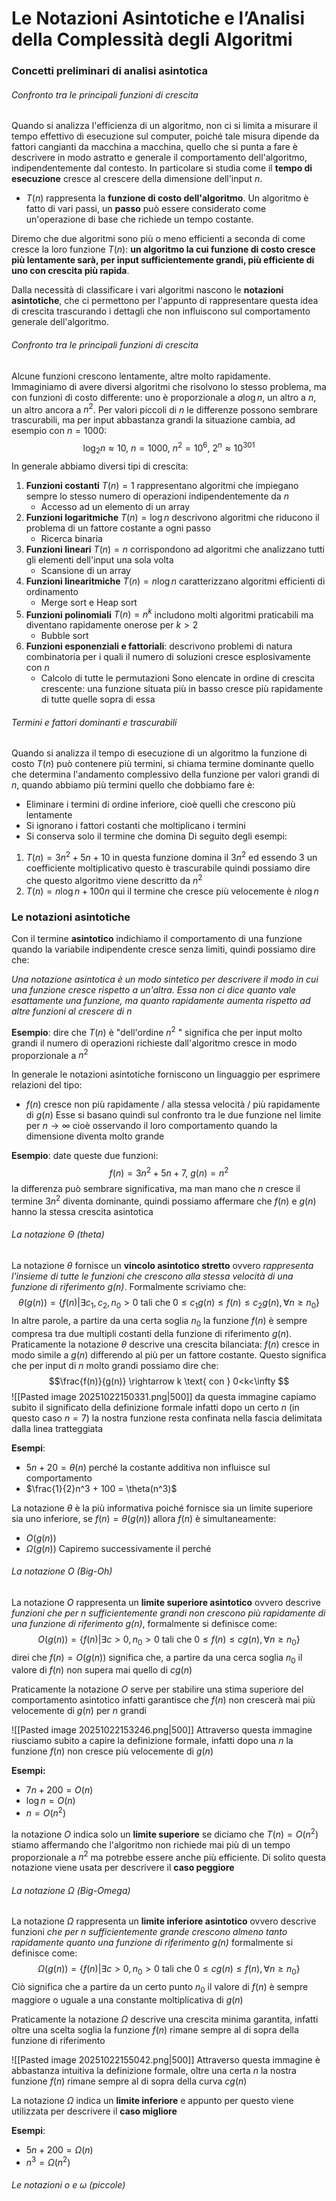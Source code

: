 # Le Notazioni Asintotiche e l’Analisi della Complessità degli Algoritmi

### Concetti preliminari di analisi asintotica
###### Confronto tra le principali funzioni di crescita
Quando si analizza l'efficienza di un algoritmo, non ci si limita a misurare il tempo effettivo di esecuzione sul computer, poiché tale misura dipende da fattori cangianti da macchina a macchina, quello che si punta a fare è descrivere in modo astratto e generale il comportamento dell'algoritmo, indipendentemente dal contesto. In particolare si studia come il **tempo di esecuzione** cresce al crescere della dimensione dell'input $n$. 
- $T(n)$ rappresenta la **funzione di costo dell'algoritmo**. 
Un algoritmo è fatto di vari passi, un **passo** può essere considerato come un'operazione di base che richiede un tempo costante.

Diremo che due algoritmi sono più o meno efficienti a seconda di come cresce la loro funzione $T(n)$: **un algoritmo la cui funzione di costo cresce più lentamente sarà, per input sufficientemente grandi, più efficiente di uno con crescita più rapida**. 

Dalla necessità di classificare i vari algoritmi nascono le **notazioni asintotiche**, che ci permettono per l'appunto di rappresentare questa idea di crescita trascurando i dettagli che non influiscono sul comportamento generale dell'algoritmo. 


###### Confronto tra le principali funzioni di crescita
Alcune funzioni crescono lentamente, altre molto rapidamente. Immaginiamo di avere diversi algoritmi che risolvono lo stesso problema, ma con funzioni di costo differente: uno è proporzionale a $a \log n$, un altro a $n$, un altro ancora a $n^2$. Per valori piccoli di $n$ le differenze possono sembrare trascurabili, ma per input abbastanza grandi la situazione cambia, ad esempio con $n=1000$: $$\log_2 n ≈ 10,\ n = 1000,\ n^2 = 10^6, \ 2^n ≈ 10^{301}$$
In generale abbiamo diversi tipi di crescita:
1. **Funzioni costanti** $T(n) = 1$ rappresentano algoritmi che impiegano sempre lo stesso numero di operazioni indipendentemente da $n$
	- Accesso ad un elemento di un array
2. **Funzioni logaritmiche** $T(n) = \log n$ descrivono algoritmi che riducono il problema di un fattore costante a ogni passo
	- Ricerca binaria
3. **Funzioni lineari** $T(n) = n$ corrispondono ad algoritmi che analizzano tutti gli elementi dell'input una sola volta
	- Scansione di un array
4. **Funzioni linearitmiche** $T(n) = n \log n$ caratterizzano algoritmi efficienti di ordinamento 
	- Merge sort e Heap sort
5. **Funzioni polinomiali** $T(n) = n^k$ includono molti algoritmi praticabili ma diventano rapidamente onerose per $k>2$
	- Bubble sort
6. **Funzioni esponenziali e fattoriali**: descrivono problemi di natura combinatoria per i quali il numero di soluzioni cresce esplosivamente con $n$
	- Calcolo di tutte le permutazioni
Sono elencate in ordine di crescita crescente: una funzione situata più in basso cresce più rapidamente di tutte quelle sopra di essa

###### Termini e fattori dominanti e trascurabili
Quando si analizza il tempo di esecuzione di un algoritmo la funzione di costo $T(n)$ può contenere più termini, si chiama termine dominante quello che determina l'andamento complessivo della funzione per valori grandi di $n$, quando abbiamo più termini quello che dobbiamo fare è:
- Eliminare i termini di ordine inferiore, cioè quelli che crescono più lentamente
- Si ignorano i fattori costanti che moltiplicano i termini
- Si conserva solo il termine che domina
Di seguito degli esempi:
1. $T(n) = 3n^2 + 5n + 10$ in questa funzione domina il $3n^2$ ed essendo $3$ un coefficiente moltiplicativo questo è trascurabile quindi possiamo dire che questo algoritmo viene descritto da $n^2$
2. $T (n) = n \log n + 100n$ qui il termine che cresce più velocemente è $n \log n$

### Le notazioni asintotiche
Con il termine **asintotico** indichiamo il comportamento di una funzione quando la variabile indipendente cresce senza limiti, quindi possiamo dire che:

*Una notazione asintotica è un modo sintetico per descrivere il modo in cui una funzione cresce rispetto a un'altra. Essa non ci dice quanto vale esattamente una funzione, ma quanto rapidamente aumenta rispetto ad altre funzioni al crescere di n*

**Esempio**: dire che $T(n)$ è "dell'ordine $n^2$ " significa che per input molto grandi il numero di operazioni richieste dall'algoritmo cresce in modo proporzionale a $n^2$ 

In generale le notazioni asintotiche forniscono un linguaggio per esprimere relazioni del tipo:
- $f(n)$ cresce non più rapidamente / alla stessa velocità / più rapidamente di $g(n)$
Esse si basano quindi sul confronto tra le due funzione nel limite per $n \rightarrow \infty$ cioè osservando il loro comportamento quando la dimensione diventa molto grande 

**Esempio**: date queste due funzioni: $$f(n) = 3n^2 + 5n +7, \ g(n) = n^2$$ la differenza può sembrare significativa, ma man mano che $n$ cresce il termine $3n^2$ diventa dominante, quindi possiamo affermare che $f(n)$ e $g(n)$ hanno la stessa crescita asintotica

###### La notazione Θ (theta)
La notazione $\theta$ fornisce un **vincolo asintotico stretto** ovvero *rappresenta l'insieme di tutte le funzioni che crescono alla stessa velocità di una funzione di riferimento g(n)*. Formalmente scriviamo che: $$\theta(g(n)) = \{ f(n) | \exists c_1,c_2, n_0 > 0 \text{ tali che } 0 \le c_1g(n) \le f(n) \le c_2g(n), \forall n \ge n_0 \}$$In altre parole, a partire da una certa soglia $n_0$ la funzione $f(n)$ è sempre compresa tra due multipli costanti della funzione di riferimento $g(n)$.
Praticamente la notazione $\theta$ descrive una crescita bilanciata: $f(n)$ cresce in modo simile a $g(n)$ differendo al più per un fattore costante. Questo significa che per input di $n$ molto grandi possiamo dire che: $$\frac{f(n)}{g(n)} \rightarrow k \text{ con } 0<k<\infty $$
![[Pasted image 20251022150331.png|500]]
da questa immagine capiamo subito il significato della definizione formale infatti dopo un certo $n$ (in questo caso $n=7$) la nostra funzione resta confinata nella fascia delimitata dalla linea tratteggiata

**Esempi**:
- $5n + 20 = \theta(n)$ perché la costante additiva non influisce sul comportamento
- $\frac{1}{2}n^3 + 100 = \theta(n^3)$

La notazione $\theta$ è la più informativa poiché fornisce sia un limite superiore sia uno inferiore, se $f(n) = \theta(g(n))$ allora $f(n)$ è simultaneamente:
- $O(g(n))$
- $\Omega(g(n))$
Capiremo successivamente il perché

###### La notazione O (Big-Oh)
La notazione $O$ rappresenta un **limite superiore asintotico** ovvero descrive *funzioni che per n sufficientemente grandi non crescono più rapidamente di una funzione di riferimento g(n)*, formalmente si definisce come:
$$O(g(n)) = \{ f(n) | \exists c > 0, n_0 > 0 \text{ tali che } 0 \le f(n) \le cg(n), \forall n \ge n_0\}$$direi che $f(n) = O(g(n))$ significa che, a partire da una cerca soglia $n_0$ il valore di $f(n)$ non supera mai quello di $c g(n)$   

Praticamente la notazione $O$ serve per stabilire una stima superiore del comportamento asintotico infatti garantisce che $f(n)$ non crescerà mai più velocemente di $g(n)$ per $n$ grandi

![[Pasted image 20251022153246.png|500]]
Attraverso questa immagine riusciamo subito a capire la definizione formale, infatti dopo una $n$ la funzione $f(n)$ non cresce più velocemente di $g(n)$
 
**Esempi:** 
- $7n + 200 = O(n)$
- $\log n = O(n)$
- $n = O(n^2)$

la notazione $O$ indica solo un **limite superiore** se diciamo che $T(n) = O(n^2)$ stiamo affermando che l'algoritmo non richiede mai più di un tempo proporzionale a $n^2$ ma potrebbe essere anche più efficiente. Di solito questa notazione viene usata per descrivere il **caso peggiore**


###### La notazione Ω (Big-Omega)
La notazione $\Omega$ rappresenta un **limite inferiore asintotico** ovvero descrive funzioni *che per n sufficientemente grande crescono almeno tanto rapidamente quanto una funzione di riferimento g(n)* formalmente si definisce come:
$$\Omega(g(n)) = \{f(n) | \exists c > 0, n_0 > 0 \text{ tali che } 0\le cg(n) \le f(n), \forall n \ge n_0 \}$$
Ciò significa che a partire da un certo punto $n_0$ il valore di $f(n)$ è sempre maggiore o uguale a una constante moltiplicativa di $g(n)$ 

Praticamente la notazione $\Omega$ descrive una crescita minima garantita, infatti oltre una scelta soglia la funzione $f(n)$ rimane sempre al di sopra della funzione di riferimento

![[Pasted image 20251022155042.png|500]]
Attraverso questa immagine è abbastanza intuitiva la definizione formale, oltre una certa $n$ la nostra funzione $f(n)$ rimane sempre al di sopra della curva $cg(n)$

La notazione $\Omega$ indica un **limite inferiore** e appunto per questo viene utilizzata per descrivere il **caso migliore** 

**Esempi**:
- $5n+200 = \Omega(n)$
- $n^3 = \Omega(n^2)$

###### Le notazioni o e ω (piccole)